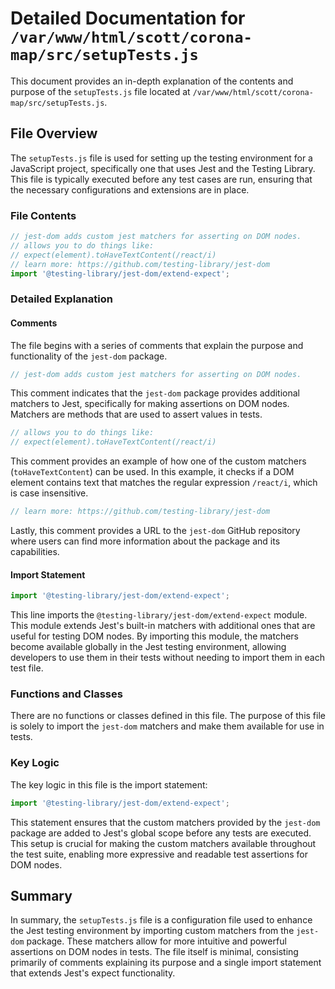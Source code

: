 # Detailed Documentation for `/var/www/html/scott/corona-map/src/setupTests.js`

This document provides an in-depth explanation of the contents and purpose of the `setupTests.js` file located at `/var/www/html/scott/corona-map/src/setupTests.js`.

## File Overview

The `setupTests.js` file is used for setting up the testing environment for a JavaScript project, specifically one that uses Jest and the Testing Library. This file is typically executed before any test cases are run, ensuring that the necessary configurations and extensions are in place.

### File Contents

```javascript
// jest-dom adds custom jest matchers for asserting on DOM nodes.
// allows you to do things like:
// expect(element).toHaveTextContent(/react/i)
// learn more: https://github.com/testing-library/jest-dom
import '@testing-library/jest-dom/extend-expect';
```

### Detailed Explanation

#### Comments

The file begins with a series of comments that explain the purpose and functionality of the `jest-dom` package.

```javascript
// jest-dom adds custom jest matchers for asserting on DOM nodes.
```

This comment indicates that the `jest-dom` package provides additional matchers to Jest, specifically for making assertions on DOM nodes. Matchers are methods that are used to assert values in tests.

```javascript
// allows you to do things like:
// expect(element).toHaveTextContent(/react/i)
```

This comment provides an example of how one of the custom matchers (`toHaveTextContent`) can be used. In this example, it checks if a DOM element contains text that matches the regular expression `/react/i`, which is case insensitive.

```javascript
// learn more: https://github.com/testing-library/jest-dom
```

Lastly, this comment provides a URL to the `jest-dom` GitHub repository where users can find more information about the package and its capabilities.

#### Import Statement

```javascript
import '@testing-library/jest-dom/extend-expect';
```

This line imports the `@testing-library/jest-dom/extend-expect` module. This module extends Jest's built-in matchers with additional ones that are useful for testing DOM nodes. By importing this module, the matchers become available globally in the Jest testing environment, allowing developers to use them in their tests without needing to import them in each test file.

### Functions and Classes

There are no functions or classes defined in this file. The purpose of this file is solely to import the `jest-dom` matchers and make them available for use in tests.

### Key Logic

The key logic in this file is the import statement:

```javascript
import '@testing-library/jest-dom/extend-expect';
```

This statement ensures that the custom matchers provided by the `jest-dom` package are added to Jest's global scope before any tests are executed. This setup is crucial for making the custom matchers available throughout the test suite, enabling more expressive and readable test assertions for DOM nodes.

## Summary

In summary, the `setupTests.js` file is a configuration file used to enhance the Jest testing environment by importing custom matchers from the `jest-dom` package. These matchers allow for more intuitive and powerful assertions on DOM nodes in tests. The file itself is minimal, consisting primarily of comments explaining its purpose and a single import statement that extends Jest's expect functionality.